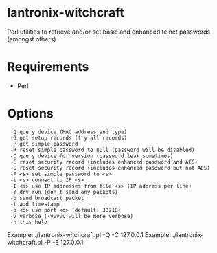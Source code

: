 lantronix-witchcraft
====================

Perl utilities to retrieve and/or set basic and enhanced telnet passwords (amongst others)

Requirements
====================
- Perl

Options
====================
```
 -Q	query device (MAC address and type)
 -G	get setup records (try all records)
 -P	get simple password
 -R	reset simple password to null (password will be disabled)
 -C	query device for version (password leak sometimes)
 -E	reset security record (includes enhanced password and AES)
 -S	reset security record (includes enhanced password but not AES)
 -F <s>	set simple password to <s>
 -i <s>	connect to IP <s>
 -I <s>	use IP addresses from file <s> (IP address per line)
 -Y	dry run (don't send any packets)
 -b	send broadcast packet
 -t	add timestamp
 -p <d>	use port <d> (default: 30718)
 -v	verbose (-vvvvv will be more verbose)
 -h	this help
```

Example: 
    ./lantronix-witchcraft.pl -Q -C 127.0.0.1
Example: 
     ./lantronix-witchcraft.pl -P -E 127.0.0.1


